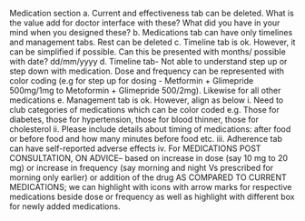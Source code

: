 Medication section
a. Current and effectiveness tab can be deleted. What is the value add for doctor interface with these? What did you have in your mind when you designed these?
b. Medications tab can have only timelines and management tabs. Rest can be deleted
c. Timeline tab is ok. However, it can be simplified if possible. Can this be presented with months/ possible with date? dd/mm/yyyy
d. Timeline tab- Not able to understand step up or step down with medication. Dose and frequency can be represented with color coding (e.g for step up for dosing - Metformin + Glimepride 500mg/1mg to Metoformin + Glimepride 500/2mg). Likewise for all other medications
e. Management tab is ok. However, align as below
i. Need to club categories of medications which can be color coded e.g. Those for diabetes, those for hypertension, those for blood thinner, those for cholesterol
ii. Please include details about timing of medications: after food or before food and how many minutes before food etc.
iii. Adherence tab can have self-reported adverse effects
iv. For MEDICATIONS POST CONSULTATION, ON ADVICE– based on increase in dose (say 10 mg to 20 mg) or increase in frequency (say morning and night Vs prescribed for morning only earlier) or addition of the drug AS COMPARED TO CURRENT MEDICATIONS; we can highlight with icons with arrow marks for respective medications beside dose or frequency as well as highlight with different box for newly added medications.
